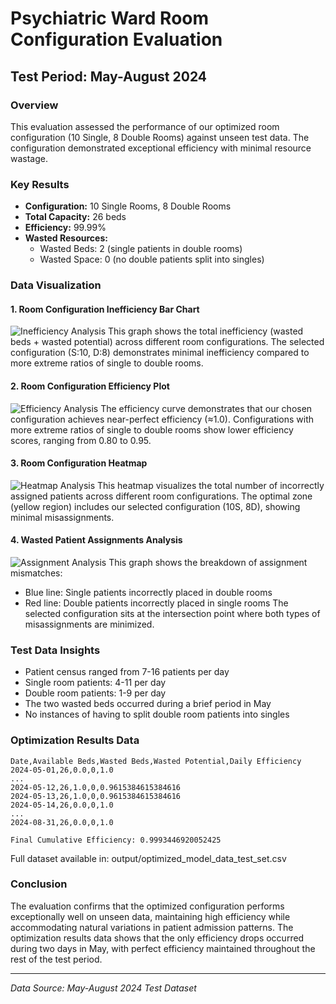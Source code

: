 # Psychiatric Ward Room Configuration Evaluation
## Test Period: May-August 2024

### Overview
This evaluation assessed the performance of our optimized room configuration (10 Single, 8 Double Rooms) against unseen test data. The configuration demonstrated exceptional efficiency with minimal resource wastage.

### Key Results
- **Configuration:** 10 Single Rooms, 8 Double Rooms
- **Total Capacity:** 26 beds
- **Efficiency:** 99.99%
- **Wasted Resources:**
  - Wasted Beds: 2 (single patients in double rooms)
  - Wasted Space: 0 (no double patients split into singles)

### Data Visualization

#### 1. Room Configuration Inefficiency Bar Chart
![Inefficiency Analysis](optimizer_bar_chart_test_set.png)
This graph shows the total inefficiency (wasted beds + wasted potential) across different room configurations. The selected configuration (S:10, D:8) demonstrates minimal inefficiency compared to more extreme ratios of single to double rooms.

#### 2. Room Configuration Efficiency Plot
![Efficiency Analysis](optimizer_efficiency_plot_test_set.png)
The efficiency curve demonstrates that our chosen configuration achieves near-perfect efficiency (≈1.0). Configurations with more extreme ratios of single to double rooms show lower efficiency scores, ranging from 0.80 to 0.95.

#### 3. Room Configuration Heatmap
![Heatmap Analysis](optimizer_heatmap_test_set.png)
This heatmap visualizes the total number of incorrectly assigned patients across different room configurations. The optimal zone (yellow region) includes our selected configuration (10S, 8D), showing minimal misassignments.

#### 4. Wasted Patient Assignments Analysis
![Assignment Analysis](wasted_patients_plot_test_set.png)
This graph shows the breakdown of assignment mismatches:
- Blue line: Single patients incorrectly placed in double rooms
- Red line: Double patients incorrectly placed in single rooms
The selected configuration sits at the intersection point where both types of misassignments are minimized.

### Test Data Insights
- Patient census ranged from 7-16 patients per day
- Single room patients: 4-11 per day
- Double room patients: 1-9 per day
- The two wasted beds occurred during a brief period in May
- No instances of having to split double room patients into singles

### Optimization Results Data
```
Date,Available Beds,Wasted Beds,Wasted Potential,Daily Efficiency
2024-05-01,26,0.0,0,1.0
...
2024-05-12,26,1.0,0,0.9615384615384616
2024-05-13,26,1.0,0,0.9615384615384616
2024-05-14,26,0.0,0,1.0
...
2024-08-31,26,0.0,0,1.0

Final Cumulative Efficiency: 0.9993446920052425
```
Full dataset available in: output/optimized_model_data_test_set.csv

### Conclusion
The evaluation confirms that the optimized configuration performs exceptionally well on unseen data, maintaining high efficiency while accommodating natural variations in patient admission patterns. The optimization results data shows that the only efficiency drops occurred during two days in May, with perfect efficiency maintained throughout the rest of the test period.

---
*Data Source: May-August 2024 Test Dataset*